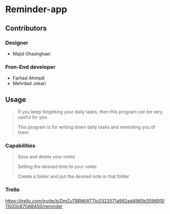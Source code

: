 # Reminder-app

## Contributors
  ### Designer
  - Majid Ghashghaei
  ### Fron-End developer
  - Farhad Ahmadi
  - Mehrdad Jokari
## Usage
> If you keep forgetting your daily tasks, then this program can be very useful for you
> 
> This program is for writing down daily tasks and reminding you of them
  ### Capabilities
  > Save and delete your notes
> 
  > Setting the desired time to your notes
> 
  > Create a folder and put the desired note in that folder
> 

### Trello
https://trello.com/invite/b/DmZuTBRM/ATTIc0323571a992ad4985b359891011020c670ABA50/reminder
